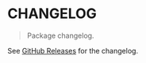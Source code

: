 # CHANGELOG

> Package changelog.

See [GitHub Releases](https://github.com/stdlib-js/math-strided-special-besselj1-by/releases) for the changelog.